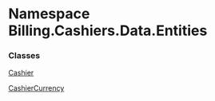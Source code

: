 # <a id="Billing_Cashiers_Data_Entities"></a> Namespace Billing.Cashiers.Data.Entities

### Classes

 [Cashier](Billing.Cashiers.Data.Entities.Cashier.md)

 [CashierCurrency](Billing.Cashiers.Data.Entities.CashierCurrency.md)

